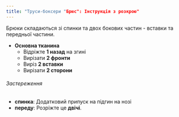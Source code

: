 ```yaml
---
title: "Труси-боксери "Брюс": Інструкція з розкрою"
---
```


Брюки складаються зі спинки та двох бокових частин - вставки та передньої частини.

- **Основна тканина**
  - Відріжте **1 назад** на згині
  - Вирізати **2 фронти**
  - Виріз **2 вставки**
  - Вирізати **2 сторони**

<Warning>

###### Застереження

- **спинка**: Додатковий припуск на підгин на нозі
- **переду**: Розріжте це **двічі**.

</Warning>
